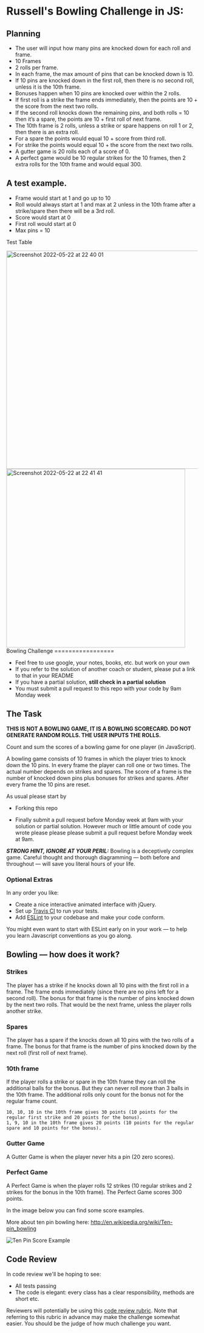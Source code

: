 Russell's Bowling Challenge in JS:
=================

Planning
-------

* The user will input how many pins are knocked down for each roll and frame. 
* 10 Frames
* 2 rolls per frame. 
* In each frame, the max amount of pins that can be knocked down is 10.
* If 10 pins are knocked down in the first roll, then there is no second roll, unless it is the 10th frame.
* Bonuses happen when 10 pins are knocked over within the 2 rolls. 
* If first roll is a strike the frame ends immediately, then the points are 10 + the score from the next two rolls.
* If the second roll knocks down the remaining pins, and both rolls = 10 then it’s a spare, the points are 10 + first roll of next frame. 
* The 10th frame is 2 rolls, unless a strike or spare happens on roll 1 or 2, then there is an extra roll.
* For a spare the points would equal 10 + score from third roll.
* For strike the points would equal 10 + the score from the next two rolls.
* A gutter game is 20 rolls each of a score of 0.
* A perfect game would be 10 regular strikes for the 10 frames, then 2 extra rolls for the 10th frame and would equal 300.

A test example.
------
* Frame would start at 1 and go up to 10
* Roll would always start at 1 and max at 2 unless in the 10th frame after a strike/spare then there will be a 3rd roll.
* Score would start at 0
* First roll would start at 0
* Max pins = 10

Test Table

<img width="575" alt="Screenshot 2022-05-22 at 22 40 01" src="https://user-images.githubusercontent.com/101583630/169717206-74e1d8d4-100a-4459-9593-9808c18c71fa.png">

<img width="471" alt="Screenshot 2022-05-22 at 22 41 41" src="https://user-images.githubusercontent.com/101583630/169717214-2796574b-1cbd-4e69-9f6d-b3715f303330.png">
Bowling Challenge
=================

* Feel free to use google, your notes, books, etc. but work on your own
* If you refer to the solution of another coach or student, please put a link to that in your README
* If you have a partial solution, **still check in a partial solution**
* You must submit a pull request to this repo with your code by 9am Monday week

## The Task

**THIS IS NOT A BOWLING GAME, IT IS A BOWLING SCORECARD. DO NOT GENERATE RANDOM ROLLS. THE USER INPUTS THE ROLLS.**

Count and sum the scores of a bowling game for one player (in JavaScript).

A bowling game consists of 10 frames in which the player tries to knock down the 10 pins. In every frame the player can roll one or two times. The actual number depends on strikes and spares. The score of a frame is the number of knocked down pins plus bonuses for strikes and spares. After every frame the 10 pins are reset.

As usual please start by

* Forking this repo

* Finally submit a pull request before Monday week at 9am with your solution or partial solution.  However much or little amount of code you wrote please please please submit a pull request before Monday week at 9am. 

___STRONG HINT, IGNORE AT YOUR PERIL:___ Bowling is a deceptively complex game. Careful thought and thorough diagramming — both before and throughout — will save you literal hours of your life.

### Optional Extras

In any order you like:

* Create a nice interactive animated interface with jQuery.
* Set up [Travis CI](https://travis-ci.org) to run your tests.
* Add [ESLint](http://eslint.org/) to your codebase and make your code conform.

You might even want to start with ESLint early on in your work — to help you
learn Javascript conventions as you go along.

## Bowling — how does it work?

### Strikes

The player has a strike if he knocks down all 10 pins with the first roll in a frame. The frame ends immediately (since there are no pins left for a second roll). The bonus for that frame is the number of pins knocked down by the next two rolls. That would be the next frame, unless the player rolls another strike.

### Spares

The player has a spare if the knocks down all 10 pins with the two rolls of a frame. The bonus for that frame is the number of pins knocked down by the next roll (first roll of next frame).

### 10th frame

If the player rolls a strike or spare in the 10th frame they can roll the additional balls for the bonus. But they can never roll more than 3 balls in the 10th frame. The additional rolls only count for the bonus not for the regular frame count.

    10, 10, 10 in the 10th frame gives 30 points (10 points for the regular first strike and 20 points for the bonus).
    1, 9, 10 in the 10th frame gives 20 points (10 points for the regular spare and 10 points for the bonus).

### Gutter Game

A Gutter Game is when the player never hits a pin (20 zero scores).

### Perfect Game

A Perfect Game is when the player rolls 12 strikes (10 regular strikes and 2 strikes for the bonus in the 10th frame). The Perfect Game scores 300 points.

In the image below you can find some score examples.

More about ten pin bowling here: http://en.wikipedia.org/wiki/Ten-pin_bowling

![Ten Pin Score Example](images/example_ten_pin_scoring.png)

## Code Review

In code review we'll be hoping to see:

* All tests passing
* The code is elegant: every class has a clear responsibility, methods are short etc.

Reviewers will potentially be using this [code review rubric](docs/review.md).  Note that referring to this rubric in advance may make the challenge somewhat easier.  You should be the judge of how much challenge you want.
